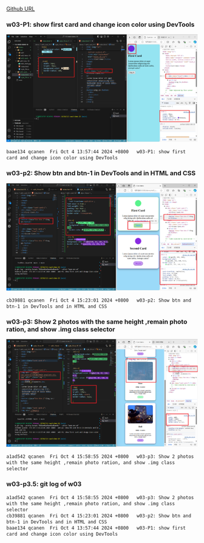 [Github URL](https://github.com/qcanen/113-swed-demo-19)


### w03-P1: show first card and change icon color using DevTools
![](w03-p1.png)

```
baae134 qcanen  Fri Oct 4 13:57:44 2024 +0800   w03-P1: show first card and change icon color using DevTools
```

### w03-p2: Show btn and btn-1 in DevTools and in HTML and CSS


![](w03-p2.png)


```
cb39881 qcanen  Fri Oct 4 15:23:01 2024 +0800   w03-p2: Show btn and btn-1 in DevTools and in HTML and CSS
```


### w03-p3: Show 2 photos with the same height ,remain photo ration, and show .img class selector


![](w03-p3.png)

```
a1ad542 qcanen  Fri Oct 4 15:58:55 2024 +0800   w03-p3: Show 2 photos with the same height ,remain photo ration, and show .img class selector
```

### w03-p3.5: git log of w03

```
a1ad542 qcanen  Fri Oct 4 15:58:55 2024 +0800   w03-p3: Show 2 photos with the same height ,remain photo ration, and show .img class selector
cb39881 qcanen  Fri Oct 4 15:23:01 2024 +0800   w03-p2: Show btn and btn-1 in DevTools and in HTML and CSS
baae134 qcanen  Fri Oct 4 13:57:44 2024 +0800   w03-P1: show first card and change icon color using DevTools
```